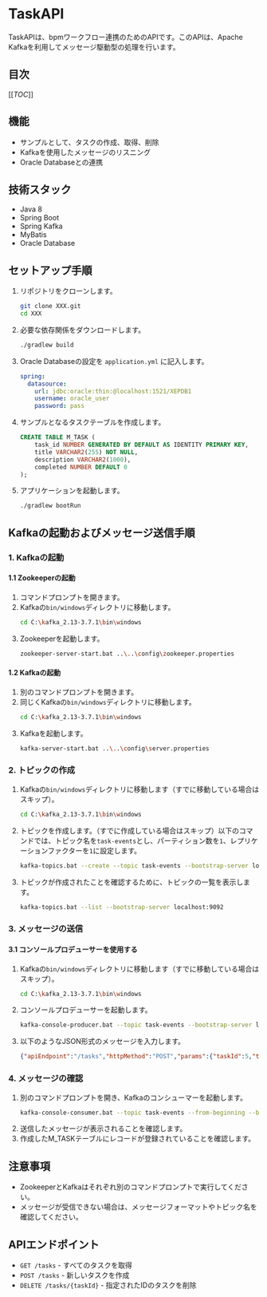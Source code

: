 # TaskAPI

TaskAPIは、bpmワークフロー連携のためのAPIです。このAPIは、Apache Kafkaを利用してメッセージ駆動型の処理を行います。

## 目次
[[_TOC_]]

## 機能

- サンプルとして、タスクの作成、取得、削除
- Kafkaを使用したメッセージのリスニング
- Oracle Databaseとの連携

## 技術スタック

- Java 8
- Spring Boot
- Spring Kafka
- MyBatis
- Oracle Database

## セットアップ手順

1. リポジトリをクローンします。
   ```bash
   git clone XXX.git
   cd XXX
   ```

2. 必要な依存関係をダウンロードします。
   ```bash
   ./gradlew build
   ```

3. Oracle Databaseの設定を `application.yml` に記入します。
   ```yaml
   spring:
     datasource:
       url: jdbc:oracle:thin:@localhost:1521/XEPDB1
       username: oracle_user
       password: pass
   ```

4. サンプルとなるタスクテーブルを作成します。
   ```sql
   CREATE TABLE M_TASK (
       task_id NUMBER GENERATED BY DEFAULT AS IDENTITY PRIMARY KEY,
       title VARCHAR2(255) NOT NULL,
       description VARCHAR2(1000),
       completed NUMBER DEFAULT 0
   );
   ```

5. アプリケーションを起動します。
   ```bash
   ./gradlew bootRun
   ```

## Kafkaの起動およびメッセージ送信手順

### 1. Kafkaの起動

#### 1.1 Zookeeperの起動

1. コマンドプロンプトを開きます。
2. Kafkaの`bin/windows`ディレクトリに移動します。
   ```bash
   cd C:\kafka_2.13-3.7.1\bin\windows
   ```
3. Zookeeperを起動します。
   ```bash
   zookeeper-server-start.bat ..\..\config\zookeeper.properties
   ```

#### 1.2 Kafkaの起動

1. 別のコマンドプロンプトを開きます。
2. 同じくKafkaの`bin/windows`ディレクトリに移動します。
   ```bash
   cd C:\kafka_2.13-3.7.1\bin\windows
   ```
3. Kafkaを起動します。
   ```bash
   kafka-server-start.bat ..\..\config\server.properties
   ```

### 2. トピックの作成

1. Kafkaの`bin/windows`ディレクトリに移動します（すでに移動している場合はスキップ）。
   ```bash
   cd C:\kafka_2.13-3.7.1\bin\windows
   ```
2. トピックを作成します。（すでに作成している場合はスキップ）以下のコマンドでは、トピック名を`task-events`とし、パーティション数を`1`、レプリケーションファクターを`1`に設定します。
   ```bash
   kafka-topics.bat --create --topic task-events --bootstrap-server localhost:9092 --partitions 1 --replication-factor 1
   ```
3. トピックが作成されたことを確認するために、トピックの一覧を表示します。
   ```bash
   kafka-topics.bat --list --bootstrap-server localhost:9092
   ```

### 3. メッセージの送信

#### 3.1 コンソールプロデューサーを使用する

1. Kafkaの`bin/windows`ディレクトリに移動します（すでに移動している場合はスキップ）。
   ```bash
   cd C:\kafka_2.13-3.7.1\bin\windows
   ```
2. コンソールプロデューサーを起動します。
   ```bash
   kafka-console-producer.bat --topic task-events --bootstrap-server localhost:9092
   ```
3. 以下のようなJSON形式のメッセージを入力します。
   ```json
   {"apiEndpoint":"/tasks","httpMethod":"POST","params":{"taskId":5,"title":"Sample Task","description":"This is a sample task.","completed":0}}
   ```

### 4. メッセージの確認

1. 別のコマンドプロンプトを開き、Kafkaのコンシューマーを起動します。
   ```bash
   kafka-console-consumer.bat --topic task-events --from-beginning --bootstrap-server localhost:9092
   ```
2. 送信したメッセージが表示されることを確認します。
3. 作成したM_TASKテーブルにレコードが登録されていることを確認します。

## 注意事項
- ZookeeperとKafkaはそれぞれ別のコマンドプロンプトで実行してください。
- メッセージが受信できない場合は、メッセージフォーマットやトピック名を確認してください。

## APIエンドポイント

- `GET /tasks` - すべてのタスクを取得
- `POST /tasks` - 新しいタスクを作成
- `DELETE /tasks/{taskId}` - 指定されたIDのタスクを削除
